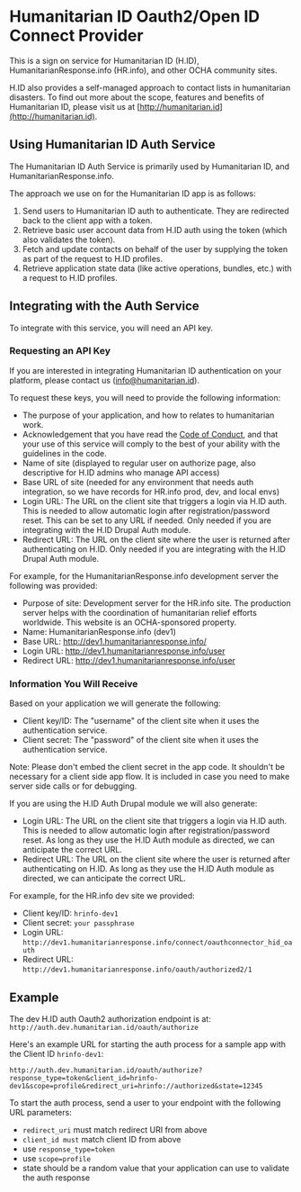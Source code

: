 # Humanitarian ID Oauth2/Open ID Connect Provider

This is a sign on service for Humanitarian ID (H.ID), HumanitarianResponse.info (HR.info), and other OCHA community sites.

H.ID also provides a self-managed approach to contact lists in humanitarian disasters. To find out more about the scope, features and benefits of Humanitarian ID, please visit us at [http://humanitarian.id](http://humanitarian.id).

## Using Humanitarian ID Auth Service

The Humanitarian ID Auth Service is primarily used by Humanitarian ID, and HumanitarianResponse.info.

The approach we use on for the Humanitarian ID app is as follows:

1. Send users to Humanitarian ID auth to authenticate. They are redirected back to the client app with a token.
1. Retrieve basic user account data from H.ID auth using the token (which also validates the token).
1. Fetch and update contacts on behalf of the user by supplying the token as part of the request to H.ID profiles.
1. Retrieve application state data (like active operations, bundles, etc.) with a request to H.ID profiles.

## Integrating with the Auth Service

To integrate with this service, you will need an API key.

### Requesting an API Key

If you are interested in integrating Humanitarian ID authentication on your platform, please contact us (info@humanitarian.id).

To request these keys, you will need to provide the following information:

- The purpose of your application, and how to relates to humanitarian work.
- Acknowledgement that you have read the [Code of Conduct](http://humanitarian.id/code-of-conduct), and that your use of this service will comply to the best of your ability with the guidelines in the code.
- Name of site (displayed to regular user on authorize page, also descriptive for H.ID admins who manage API access)
- Base URL of site (needed for any environment that needs auth integration, so we have records for HR.info prod, dev, and local envs)
- Login URL: The URL on the client site that triggers a login via H.ID auth. This is needed to allow automatic login after registration/password reset. This can be set to any URL if needed. Only needed if you are integrating with the H.ID Drupal Auth module.
- Redirect URL: The URL on the client site where the user is returned after authenticating on H.ID. Only needed if you are integrating with the H.ID Drupal Auth module.

For example, for the HumanitarianResponse.info development server the following was provided:

- Purpose of site: Development server for the HR.info site. The production server helps with the coordination of humanitarian relief efforts worldwide. This website is an OCHA-sponsored property.
- Name: HumanitarianResponse.info (dev1)
- Base URL: http://dev1.humanitarianresponse.info/
- Login URL: http://dev1.humanitarianresponse.info/user
- Redirect URL: http://dev1.humanitarianresponse.info/user

### Information You Will Receive

Based on your application we will generate the following:

- Client key/ID: The "username" of the client site when it uses the authentication service.
- Client secret: The "password" of the client site when it uses the authentication service.

Note: Please don't embed the client secret in the app code. It shouldn't be necessary for a client side app flow. It is included in case you need to make server side calls or for debugging.

If you are using the H.ID Auth Drupal module we will also generate:

- Login URL: The URL on the client site that triggers a login via H.ID auth. This is needed to allow automatic login after registration/password reset. As long as they use the H.ID Auth module as directed, we can anticipate the correct URL.
- Redirect URL: The URL on the client site where the user is returned after authenticating on H.ID. As long as they use the H.ID Auth module as directed, we can anticipate the correct URL.

For example, for the HR.info dev site we provided:

- Client key/ID: `hrinfo-dev1`
- Client secret: `your passphrase`
- Login URL: `http://dev1.humanitarianresponse.info/connect/oauthconnector_hid_oauth`
- Redirect URL: `http://dev1.humanitarianresponse.info/oauth/authorized2/1`

## Example

The dev H.ID auth Oauth2 authorization endpoint is at: `http://auth.dev.humanitarian.id/oauth/authorize`

Here's an example URL for starting the auth process for a sample app with the Client ID `hrinfo-dev1`:

````
http://auth.dev.humanitarian.id/oauth/authorize?response_type=token&client_id=hrinfo-dev1&scope=profile&redirect_uri=hrinfo://authorized&state=12345
````

To start the auth process, send a user to your endpoint with the following URL parameters:

- `redirect_uri` must match redirect URI from above
- `client_id must` match client ID from above
- use `response_type=token`
- use `scope=profile`
- state should be a random value that your application can use to validate the auth response
